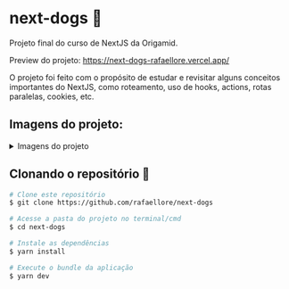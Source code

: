 # next-dogs :dog:
Projeto final do curso de NextJS da Origamid.

Preview do projeto: https://next-dogs-rafaellore.vercel.app/

O projeto foi feito com o propósito de estudar e revisitar alguns conceitos importantes do NextJS, como roteamento, uso de hooks, actions, rotas paralelas, cookies, etc.

## Imagens do projeto:
<details>
<summary>Imagens do projeto</summary>
  
![Captura de Tela 2024-07-15 às 14 25 07](https://github.com/user-attachments/assets/0eada1b5-7979-49a8-814c-ca9c6f3c561d)
  
![Captura de Tela 2024-07-15 às 14 25 21](https://github.com/user-attachments/assets/ddeca0cb-4d06-4019-b2f3-f266ce6f099c)

![image](https://github.com/user-attachments/assets/e861debc-e57d-43fa-a195-f57277e002d6)

</details>

## Clonando o repositório :rocket:
```bash
# Clone este repositório
$ git clone https://github.com/rafaellore/next-dogs

# Acesse a pasta do projeto no terminal/cmd
$ cd next-dogs

# Instale as dependências
$ yarn install

# Execute o bundle da aplicação
$ yarn dev


```

